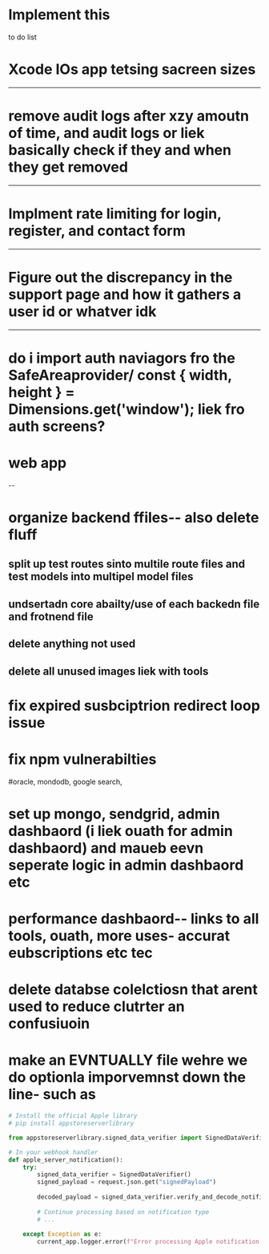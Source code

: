 # Implement this

to do list

# Xcode IOs app tetsing sacreen sizes
---
# remove audit logs after xzy amoutn of time, and audit logs or liek basically check if they and when they get removed
----
# Implment rate limiting for login, register, and contact form
------
# Figure out the discrepancy in the support page and how it gathers a user id or whatver idk
---
# do i import auth naviagors fro the SafeAreaprovider/ const { width, height } = Dimensions.get('window'); liek fro auth screens?


# web app
--
# organize backend ffiles-- also delete fluff
## split up test routes sinto multile route files and test models into multipel model files
## undsertadn core abailty/use of each backedn file and frotnend file
## delete anything not used
## delete all unused images liek with tools

# fix expired susbciptrion redirect loop issue

# fix npm vulnerabilties

#oracle, mondodb, google search, 

# set up mongo, sendgrid, admin dashbaord (i liek ouath for admin dashbaord) and maueb eevn seperate logic in admin dashbaord etc

# performance dashbaord-- links to all tools, ouath, more uses- accurat eubscriptions etc tec

# delete databse colelctiosn that arent used to reduce clutrter an confusiuoin



# make an EVNTUALLY file wehre we do optionla imporvemnst down the line- such as 

```python
# Install the official Apple library
# pip install appstoreserverlibrary

from appstoreserverlibrary.signed_data_verifier import SignedDataVerifier

# In your webhook handler
def apple_server_notification():
    try:
        signed_data_verifier = SignedDataVerifier()
        signed_payload = request.json.get("signedPayload")
        
        decoded_payload = signed_data_verifier.verify_and_decode_notification(signed_payload)
        
        # Continue processing based on notification type
        # ...
        
    except Exception as e:
        current_app.logger.error(f"Error processing Apple notification: {str(e)}")
```
